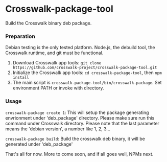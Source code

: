 Crosswalk-package-tool
===================

Build the Crosswalk binary deb package.

### Preparation

Debian testing is the only tested platform. Node.js, the debuild tool,
the Crosswalk runtime, and git must be functional.

1. Download Crosswalk app tools: `git clone https://github.com/crosswalk-project/crosswalk-package-tool.git`
2. Initialize the Crosswalk app tools: `cd crosswalk-package-tool`, then `npm install`
3. The main script is `crosswalk-package-tool/bin/crosswalk-package`. Set environment PATH or invoke with directory.

### Usage

`crosswalk-package create 1`: This will setup the package generating
envrionment under 'deb_package' directory. Please make sure run this
command under Crosswalk directory. Please note that the last parameter
means the 'debian version', a number like 1, 2, 3...

`crosswalk-package build`: Build the crosswalk deb binary, it will be
generated under 'deb_package'

That's all for now. More to come soon, and if all goes well, NPMs next.
